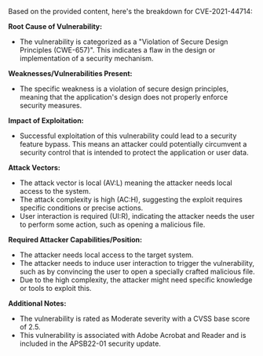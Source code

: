 Based on the provided content, here's the breakdown for CVE-2021-44714:

**Root Cause of Vulnerability:**
*   The vulnerability is categorized as a "Violation of Secure Design Principles (CWE-657)". This indicates a flaw in the design or implementation of a security mechanism.

**Weaknesses/Vulnerabilities Present:**
*   The specific weakness is a violation of secure design principles, meaning that the application's design does not properly enforce security measures.

**Impact of Exploitation:**
*   Successful exploitation of this vulnerability could lead to a security feature bypass. This means an attacker could potentially circumvent a security control that is intended to protect the application or user data.

**Attack Vectors:**
*   The attack vector is local (AV:L) meaning the attacker needs local access to the system.
*   The attack complexity is high (AC:H), suggesting the exploit requires specific conditions or precise actions.
*   User interaction is required (UI:R), indicating the attacker needs the user to perform some action, such as opening a malicious file.

**Required Attacker Capabilities/Position:**
*   The attacker needs local access to the target system.
*   The attacker needs to induce user interaction to trigger the vulnerability, such as by convincing the user to open a specially crafted malicious file.
*   Due to the high complexity, the attacker might need specific knowledge or tools to exploit this.

**Additional Notes:**
*   The vulnerability is rated as Moderate severity with a CVSS base score of 2.5.
*   This vulnerability is associated with Adobe Acrobat and Reader and is included in the APSB22-01 security update.